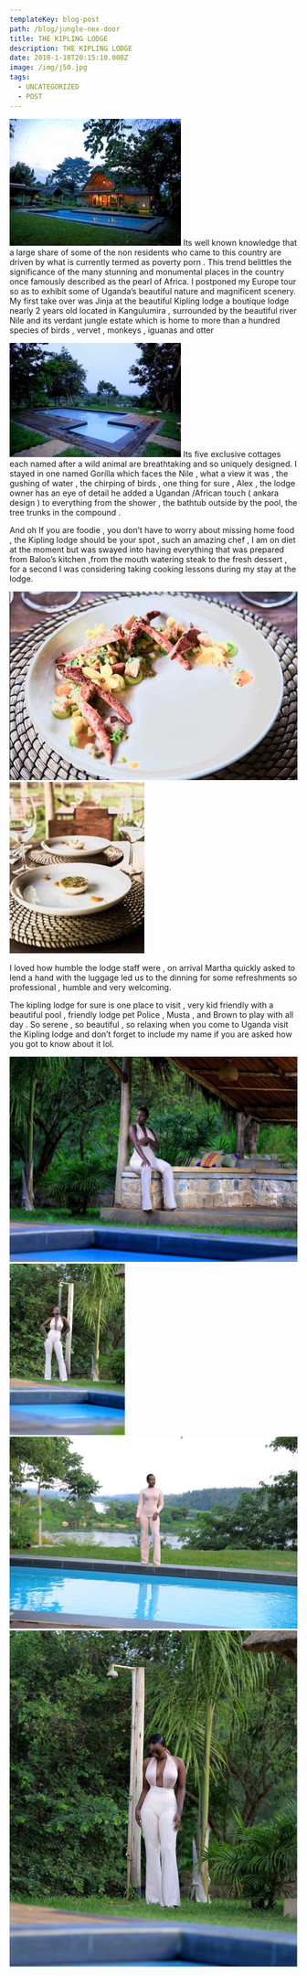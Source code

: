 ```yaml
---
templateKey: blog-post
path: /blog/jungle-nex-door
title: THE KIPLING LODGE
description: THE KIPLING LODGE
date: 2018-1-10T20:15:10.000Z
image: /img/j50.jpg
tags:
  - UNCATEGORIZED
  - POST
---
```

<div class='junger'>
  <div class='jung1'></div>
  <div class='jung2'></div>
  <div class='jung3'></div>
</div>

<div class="j1">
  <p> <img  src="./k1.jpeg" alt="jungle">
  Its well known knowledge that a large share of some of
  the non residents who came to this country are driven by what is
  currently termed as poverty porn .
  This trend belittles the significance of the many stunning and monumental places in the country once famously described as the pearl of Africa.
  I postponed my Europe tour so as to exhibit some of Uganda’s beautiful nature and magnificent scenery.
  My first take over was Jinja at the beautiful Kipling lodge a boutique lodge nearly 2 years old located in Kangulumira , surrounded by the beautiful river Nile and its verdant jungle estate which is home to more than a hundred species of birds , vervet , monkeys , iguanas and otter
  </p>
</div>
<div class="j2">  
    <p> <img  src="./k2.jpeg" alt="betty" >
  Its five exclusive cottages each named after a wild animal are breathtaking and so uniquely designed.
  I stayed in one named Gorilla which faces the Nile , what a view it was , the gushing of water , the chirping of birds , one thing for sure , Alex , the lodge owner has an eye of detail he added a Ugandan /African touch ( ankara design ) to everything from the shower , the bathtub outside by the pool, the tree trunks in the compound .
    </p>
</div>
<div class="row">
  <div class="col j3">
  <p>
  And oh If you are foodie , you don’t have to worry about missing home food , the Kipling lodge should be your spot , such an amazing chef , I am on diet at the moment but was swayed into having everything that was prepared from Baloo’s kitchen ,from the mouth watering steak to the fresh dessert , for a second I was considering taking cooking lessons during my stay at the lodge.
  </p>
  <img  src="./k3.jpeg" alt="betty">
  </div>
  <div class="col">
    <img  src="./k4.jpeg" alt="betty">
  </div>
</div>
<div class="mt-4 row container">
  <p>
    I loved how humble the lodge staff were , on arrival Martha quickly asked to lend a hand with the luggage led us to the dinning for some refreshments so professional , humble and very welcoming.
  </p>
  <p>
    The kipling lodge for sure is one place to visit , very kid friendly with a beautiful pool , friendly lodge pet Police , Musta , and Brown to play with all day .
    So serene , so beautiful , so relaxing when you come to Uganda visit the Kipling lodge    and don’t forget to include my name if you are asked how you got to know about it lol.
  </p>
</div>
<div class="row ">
  <div class="col">
     <img  src="./k6.jpg" alt="Placeholder image" />
  </div>
  <div class="col">
   <img  src="./k9.jpg" alt="Placeholder image" />
  </div>
</div>
<div class="row">
  <div class="col">
   <img  src="./k8.jpg" alt="Placeholder image" />
  </div>
  <div class="col">
   <img  src="./k5.jpg" alt="Placeholder image" />
  </div>
</div>
